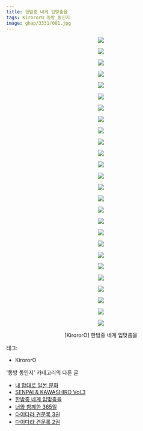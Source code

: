 ```yaml
---
title: 한밤중 네게 입맞춤을
tags: KirororO 동방_동인지
image: ghap/3331/001.jpg
---
```

<div class="article">
<p style="text-align: center; clear: none; float: none;"><img src="{{ site.nasurl }}/ghap/3331/001.jpg"/></p>
<p style="text-align: center; clear: none; float: none;"><img src="{{ site.nasurl }}/ghap/3331/002.jpg"/></p>
<p style="text-align: center; clear: none; float: none;"><img src="{{ site.nasurl }}/ghap/3331/003.jpg"/></p>
<p style="text-align: center; clear: none; float: none;"><img src="{{ site.nasurl }}/ghap/3331/004.jpg"/></p>
<p style="text-align: center; clear: none; float: none;"><img src="{{ site.nasurl }}/ghap/3331/005.jpg"/></p>
<p style="text-align: center; clear: none; float: none;"><img src="{{ site.nasurl }}/ghap/3331/006.jpg"/></p>
<p style="text-align: center; clear: none; float: none;"><img src="{{ site.nasurl }}/ghap/3331/007.jpg"/></p>
<p style="text-align: center; clear: none; float: none;"><img src="{{ site.nasurl }}/ghap/3331/008.jpg"/></p>
<p style="text-align: center; clear: none; float: none;"><img src="{{ site.nasurl }}/ghap/3331/009.jpg"/></p>
<p style="text-align: center; clear: none; float: none;"><img src="{{ site.nasurl }}/ghap/3331/010.jpg"/></p>
<p style="text-align: center; clear: none; float: none;"><img src="{{ site.nasurl }}/ghap/3331/011.jpg"/></p>
<p style="text-align: center; clear: none; float: none;"><img src="{{ site.nasurl }}/ghap/3331/012.jpg"/></p>
<p style="text-align: center; clear: none; float: none;"><img src="{{ site.nasurl }}/ghap/3331/013.jpg"/></p>
<p style="text-align: center; clear: none; float: none;"><img src="{{ site.nasurl }}/ghap/3331/014.jpg"/></p>
<p style="text-align: center; clear: none; float: none;"><img src="{{ site.nasurl }}/ghap/3331/015.jpg"/></p>
<p style="text-align: center; clear: none; float: none;"><img src="{{ site.nasurl }}/ghap/3331/016.jpg"/></p>
<p style="text-align: center; clear: none; float: none;"><img src="{{ site.nasurl }}/ghap/3331/017.jpg"/></p>
<p style="text-align: center; clear: none; float: none;"><img src="{{ site.nasurl }}/ghap/3331/018.jpg"/></p>
<p style="text-align: center; clear: none; float: none;"><img src="{{ site.nasurl }}/ghap/3331/019.jpg"/></p>
<p style="text-align: center; clear: none; float: none;"><img src="{{ site.nasurl }}/ghap/3331/020.jpg"/></p>
<p style="text-align: center; clear: none; float: none;"><img src="{{ site.nasurl }}/ghap/3331/021.jpg"/></p>
<p style="text-align: center; clear: none; float: none;"><img src="{{ site.nasurl }}/ghap/3331/022.jpg"/></p>
<p style="text-align: center; clear: none; float: none;"><img src="{{ site.nasurl }}/ghap/3331/023.jpg"/></p>
<p style="text-align: center; clear: none; float: none;"><img src="{{ site.nasurl }}/ghap/3331/024.jpg"/></p>
<p style="text-align: center; clear: none; float: none;"><img src="{{ site.nasurl }}/ghap/3331/025.jpg"/></p>
<p style="text-align: center; clear: none; float: none;"><img src="{{ site.nasurl }}/ghap/3331/026.jpg"/></p>
<p style="text-align: center; clear: none; float: none;">[KirororO] 한밤중 네게 입맞춤을</p>
</div><div class="tagTrail">
<p>태그: </p>
<ul>
<li>KirororO</li>
</ul>
</div><div class="another">
<p>'동방 동인지' 카테고리의 다른 글</p>
<ul>
<li><a href="/2017-06-11-ghap_3364">내 맘대로 일본 문화</a></li>
<li><a href="/2017-06-02-ghap_3332">SENPAI &amp; KAWASHIRO Vol.3</a></li>
<li><a href="/2017-06-02-ghap_3331">한밤중 네게 입맞춤을</a></li>
<li><a href="/2017-06-02-ghap_3330">너와 함께한 365일</a></li>
<li><a href="/2017-06-01-ghap_3329">다이다라 견문록 3권</a></li>
<li><a href="/2017-06-01-ghap_3328">다이다라 견문록 2권</a></li>
</ul>
</div><div class="cb_module cb_fluid">
<div class="cb_wrt cb_profile">
</div><!-- commentList close -->
</div>